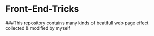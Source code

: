 # Front-End-Tricks
###This repository contains many kinds of beatifull web page effect collected &amp; modified by myself
